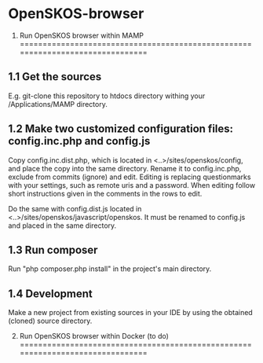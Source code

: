# OpenSKOS-browser
1. Run OpenSKOS browser within MAMP
===============================================================================

1.1 Get the sources
-------------------------------------------------------------------------------
E.g. git-clone this repository to htdocs directory withing your /Applications/MAMP directory. 

1.2  Make two customized configuration files: config.inc.php and config.js
-------------------------------------------------------------------------------
Copy config.inc.dist.php, which is located in <..>/sites/openskos/config, and place the copy into the same directory.
Rename it to config.inc.php, exclude from commits (ignore) and edit. Editing is replacing questionmarks with your settings, 
such as remote uris and a password. When editing follow short instructions given in the comments in the rows to edit.

Do the same with config.dist.js located in <..>/sites/openskos/javascript/openskos. It must be renamed to config.js and 
placed in the same directory.

1.3 Run composer
-------------------------------------------------------------------------------
Run "php composer.php install" in the project's main directory.

1.4 Development
-------------------------------------------------------------------------------
Make a new project from existing sources in your IDE by using the obtained (cloned) source directory.



2. Run OpenSKOS browser within Docker (to do)
===============================================================================
